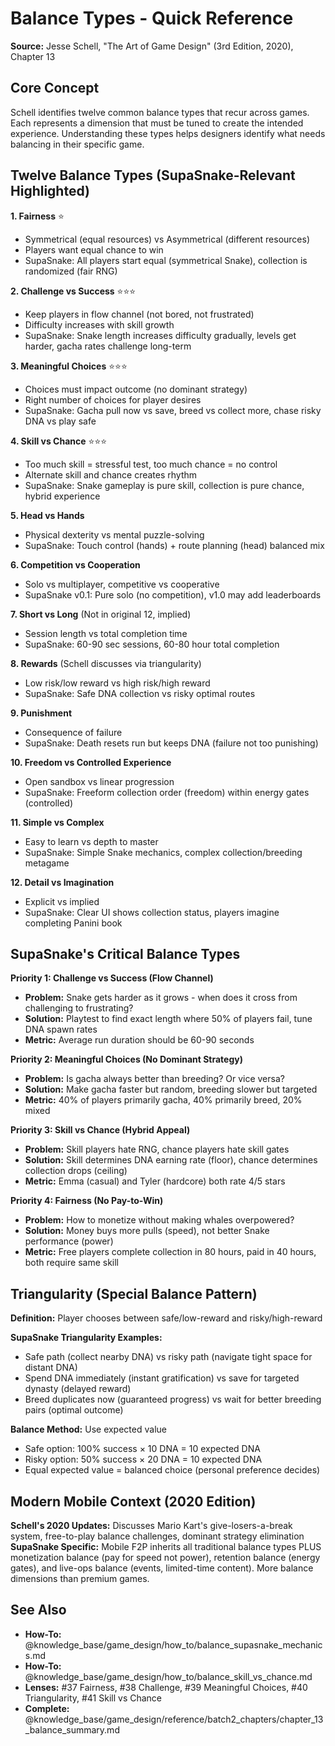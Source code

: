 # Balance Types - Quick Reference

**Source:** Jesse Schell, "The Art of Game Design" (3rd Edition, 2020), Chapter 13

## Core Concept

Schell identifies twelve common balance types that recur across games. Each represents a dimension that must be tuned to create the intended experience. Understanding these types helps designers identify what needs balancing in their specific game.

## Twelve Balance Types (SupaSnake-Relevant Highlighted)

**1. Fairness** ⭐
- Symmetrical (equal resources) vs Asymmetrical (different resources)
- Players want equal chance to win
- SupaSnake: All players start equal (symmetrical Snake), collection is randomized (fair RNG)

**2. Challenge vs Success** ⭐⭐⭐
- Keep players in flow channel (not bored, not frustrated)
- Difficulty increases with skill growth
- SupaSnake: Snake length increases difficulty gradually, levels get harder, gacha rates challenge long-term

**3. Meaningful Choices** ⭐⭐⭐
- Choices must impact outcome (no dominant strategy)
- Right number of choices for player desires
- SupaSnake: Gacha pull now vs save, breed vs collect more, chase risky DNA vs play safe

**4. Skill vs Chance** ⭐⭐⭐
- Too much skill = stressful test, too much chance = no control
- Alternate skill and chance creates rhythm
- SupaSnake: Snake gameplay is pure skill, collection is pure chance, hybrid experience

**5. Head vs Hands**
- Physical dexterity vs mental puzzle-solving
- SupaSnake: Touch control (hands) + route planning (head) balanced mix

**6. Competition vs Cooperation**
- Solo vs multiplayer, competitive vs cooperative
- SupaSnake v0.1: Pure solo (no competition), v1.0 may add leaderboards

**7. Short vs Long** (Not in original 12, implied)
- Session length vs total completion time
- SupaSnake: 60-90 sec sessions, 60-80 hour total completion

**8. Rewards** (Schell discusses via triangularity)
- Low risk/low reward vs high risk/high reward
- SupaSnake: Safe DNA collection vs risky optimal routes

**9. Punishment**
- Consequence of failure
- SupaSnake: Death resets run but keeps DNA (failure not too punishing)

**10. Freedom vs Controlled Experience**
- Open sandbox vs linear progression
- SupaSnake: Freeform collection order (freedom) within energy gates (controlled)

**11. Simple vs Complex**
- Easy to learn vs depth to master
- SupaSnake: Simple Snake mechanics, complex collection/breeding metagame

**12. Detail vs Imagination**
- Explicit vs implied
- SupaSnake: Clear UI shows collection status, players imagine completing Panini book

## SupaSnake's Critical Balance Types

**Priority 1: Challenge vs Success (Flow Channel)**
- **Problem:** Snake gets harder as it grows - when does it cross from challenging to frustrating?
- **Solution:** Playtest to find exact length where 50% of players fail, tune DNA spawn rates
- **Metric:** Average run duration should be 60-90 seconds

**Priority 2: Meaningful Choices (No Dominant Strategy)**
- **Problem:** Is gacha always better than breeding? Or vice versa?
- **Solution:** Make gacha faster but random, breeding slower but targeted
- **Metric:** 40% of players primarily gacha, 40% primarily breed, 20% mixed

**Priority 3: Skill vs Chance (Hybrid Appeal)**
- **Problem:** Skill players hate RNG, chance players hate skill gates
- **Solution:** Skill determines DNA earning rate (floor), chance determines collection drops (ceiling)
- **Metric:** Emma (casual) and Tyler (hardcore) both rate 4/5 stars

**Priority 4: Fairness (No Pay-to-Win)**
- **Problem:** How to monetize without making whales overpowered?
- **Solution:** Money buys more pulls (speed), not better Snake performance (power)
- **Metric:** Free players complete collection in 80 hours, paid in 40 hours, both require same skill

## Triangularity (Special Balance Pattern)

**Definition:** Player chooses between safe/low-reward and risky/high-reward

**SupaSnake Triangularity Examples:**
- Safe path (collect nearby DNA) vs risky path (navigate tight space for distant DNA)
- Spend DNA immediately (instant gratification) vs save for targeted dynasty (delayed reward)
- Breed duplicates now (guaranteed progress) vs wait for better breeding pairs (optimal outcome)

**Balance Method:** Use expected value
- Safe option: 100% success × 10 DNA = 10 expected DNA
- Risky option: 50% success × 20 DNA = 10 expected DNA
- Equal expected value = balanced choice (personal preference decides)

## Modern Mobile Context (2020 Edition)

**Schell's 2020 Updates:** Discusses Mario Kart's give-losers-a-break system, free-to-play balance challenges, dominant strategy elimination
**SupaSnake Specific:** Mobile F2P inherits all traditional balance types PLUS monetization balance (pay for speed not power), retention balance (energy gates), and live-ops balance (events, limited-time content). More balance dimensions than premium games.

## See Also

- **How-To:** @knowledge_base/game_design/how_to/balance_supasnake_mechanics.md
- **How-To:** @knowledge_base/game_design/how_to/balance_skill_vs_chance.md
- **Lenses:** #37 Fairness, #38 Challenge, #39 Meaningful Choices, #40 Triangularity, #41 Skill vs Chance
- **Complete:** @knowledge_base/game_design/reference/batch2_chapters/chapter_13_balance_summary.md
